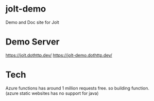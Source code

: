 jolt-demo
=========

Demo and Doc site for Jolt

# Demo Server

https://jolt.dothttp.dev/
https://jolt-demo.dothttp.dev/

# Tech

Azure functions has around 1 million requests free. so building function. (azure static websites has no support for java)
